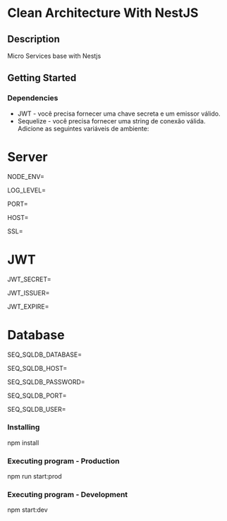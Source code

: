 # Clean Architecture With NestJS
## Description
Micro Services base with Nestjs
## Getting Started
### Dependencies
* JWT - você precisa fornecer uma chave secreta e um emissor válido.
* Sequelize - você precisa fornecer uma string de conexão válida.
 
Adicione as seguintes variáveis de ambiente:

# Server
NODE_ENV=

LOG_LEVEL=

PORT=

HOST=

SSL=
 
# JWT
JWT_SECRET=

JWT_ISSUER=

JWT_EXPIRE=
 
# Database
SEQ_SQLDB_DATABASE=

SEQ_SQLDB_HOST=

SEQ_SQLDB_PASSWORD=

SEQ_SQLDB_PORT=

SEQ_SQLDB_USER=
 

### Installing

npm install

### Executing program - Production

npm run start:prod

### Executing program - Development

npm start:dev